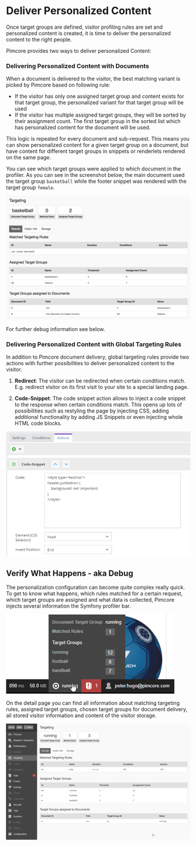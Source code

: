 # Deliver Personalized Content

Once target groups are defined, visitor profiling rules are set and personalized content is created, it is time to 
deliver the personalized content to the right people. 

Pimcore provides two ways to deliver personalized Content: 


### Delivering Personalized Content with Documents

When a document is delivered to the visitor, the best matching variant is picked by Pimcore based on following rule:    

* If the visitor has only one assigned target group and content exists for that target group, the personalized variant 
  for that target group will be used
* If the visitor has multiple assigned target groups, they will be sorted by their assignment count. The first target 
  group in the sorted list which has personalized content for the document will be used.
      
This logic is repeated for every document and sub-request. This means you can show personalized content for a given target
group on a document, but have content for different target groups in snippets or renderlets rendered on the same page. 

You can see which target groups were applied to which document in the profiler. As you can see in the screenshot below,
the main document used the target group `basketball` while the footer snippet was rendered with the target group `female`.

![Targeting Profiler Target Groups](../../img/targeting_profiler_target_groups.png) 

For further debug information see below. 

### Delivering Personalized Content with Global Targeting Rules

In addition to Pimcore document delivery, global targeting rules provide two actions with further possibilities to 
deliver personalized content to the visitor.
 
1) **Redirect**: The visitor can be redirected when certain conditions match. E.g. redirect visitor on its first visit 
   to your site to a special landing page. 
  
2) **Code-Snippet**: The code snippet action allows to inject a code snippet to the response when certain conditions match.
   This opens up lots of possibilities such as restyling the page by injecting CSS, adding additional functionality by 
   adding JS Snippets or even injecting whole HTML code blocks.  
    
![Targeting Rule Code Snippet Action](../../img/user_docs/targeting-rules-action2.jpg)



## Verify What Happens - aka Debug

The personalization configuration can become quite complex really quick. To get to know what happens, which rules matched
for a certain request, which target groups are assigned and what data is collected, Pimcore injects several information 
the Symfony profiler bar. 

![Profiler Bar Popup](../../img/user_docs/profiler1.jpg)

On the detail page you can find all information about matching targeting rules, assigned target groups, chosen target 
groups for document delivery, all stored visitor information and content of the visitor storage. 

![Profiler Information](../../img/user_docs/profiler2.jpg) 

